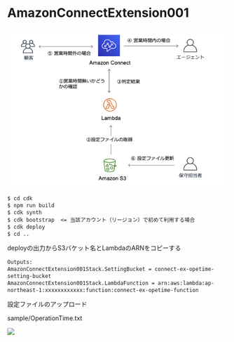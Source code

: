 # AmazonConnectExtension001

![](images/000.png)


```
$ cd cdk
$ npm run build
$ cdk synth
$ cdk bootstrap  <= 当該アカウント（リージョン）で初めて利用する場合
$ cdk deploy
$ cd ..
```


deployの出力からS3バケット名とLambdaのARNをコピーする

```
Outputs:
AmazonConnectExtension001Stack.SettingBucket = connect-ex-opetime-setting-bucket
AmazonConnectExtension001Stack.LambdaFunction = arn:aws:lambda:ap-northeast-1:xxxxxxxxxxxx:function:connect-ex-opetime-function
````

設定ファイルのアップロード

sample/OperationTime.txt

![](images/001.png)